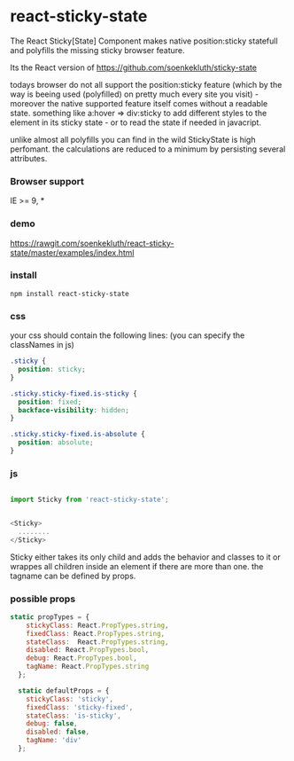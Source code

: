# react-sticky-state
The React Sticky[State] Component makes native position:sticky statefull and polyfills the missing sticky browser feature. 

Its the React version of https://github.com/soenkekluth/sticky-state

todays browser do not all support the position:sticky feature (which by the way is beeing used (polyfilled) on pretty much every site you visit) - moreover the native supported feature itself comes without a readable state. something like a:hover => div:sticky to add different styles to the element in its sticky state - or to read the state if needed in javacript. 

unlike almost all polyfills you can find in the wild StickyState is high perfomant. the calculations are reduced to a minimum by persisting several attributes.


### Browser support
IE >= 9, *

### demo
https://rawgit.com/soenkekluth/react-sticky-state/master/examples/index.html

### install
```
npm install react-sticky-state
```

### css
your css should contain the following lines: 
(you can specify the classNames in js)
```css
.sticky {
  position: sticky;
}

.sticky.sticky-fixed.is-sticky {
  position: fixed;
  backface-visibility: hidden;
}

.sticky.sticky-fixed.is-absolute {
  position: absolute;
}
```

### js
```javascript

import Sticky from 'react-sticky-state';


<Sticky>
  ........
</Sticky>

```

Sticky either takes its only child and adds the behavior and classes to it or wrappes all children inside an element if there are more than one. the tagname can be defined by props.

### possible props 

```javascript
static propTypes = {
    stickyClass: React.PropTypes.string,
    fixedClass: React.PropTypes.string,
    stateClass:  React.PropTypes.string,
    disabled: React.PropTypes.bool,
    debug: React.PropTypes.bool,
    tagName: React.PropTypes.string
  };

  static defaultProps = {
    stickyClass: 'sticky',
    fixedClass: 'sticky-fixed',
    stateClass: 'is-sticky',
    debug: false,
    disabled: false,
    tagName: 'div'
  };
```
